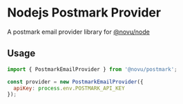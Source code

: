 # Nodejs Postmark Provider

A postmark email provider library for [@novu/node](https://github.com/novuhq/novu)

## Usage

```javascript
import { PostmarkEmailProvider } from '@novu/postmark';

const provider = new PostmarkEmailProvider({
  apiKey: process.env.POSTMARK_API_KEY
});
```
